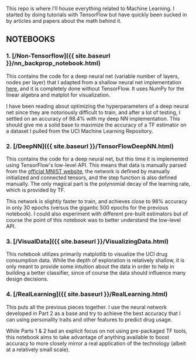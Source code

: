 This repo is where I'll house everything related to Machine Learning.  I started by
doing tutorials with TensorFlow but have quickly been sucked in by articles and
papers about the math behind it.

## NOTEBOOKS

### 1. [/Non-Tensorflow]({{ site.baseurl }}/nn_backprop_notebook.html)
This contains the code for a deep neural net (variable number of layers, nodes per layer)
that I adapted from a shallow neural net implementation [here](https://medium.com/@curiousily/tensorflow-for-hackers-part-iv-neural-network-from-scratch-1a4f504dfa8), and it is completely
done without TensorFlow.  It uses NumPy for the linear algebra and matplot for
visualization.

I have been reading about optimizing the hyperparameters of a deep neural net since
they are notoriously difficult to train, and after a lot of testing, I settled on
an accuracy of 98.4% with my deep NN implementation.  This should give me a solid
base to maximize the accuracy of a TF estimator on a dataset I pulled from the UCI
Machine Learning Repository.

### 2. [/DeepNN]({{ site.baseurl }}/TensorFlowDeepNN.html)
This contains the code for a deep neural net, but this time it is implemented using
TensorFlow's low-level API.  This means that data is manually parsed from the
[official MNIST website](http://yann.lecun.com/exdb/mnist/), the network is
defined by manually initialized and connected tensors, and the step function
is also defined manually.  The only magical part is the polynomial decay of the
learning rate, which is provided by TF.

This network is slightly faster to train, and achieves close to 98% accuracy in only
30 epochs (versus the gigantic 500 epochs for the previous notebook).  I could also
experiment with different pre-built estimators but of course the point of this
notebook was to better understand the low-level API.

### 3. [/VisualData]({{ site.baseurl }}/VisualizingData.html)
This notebook utilizes primarily matplotlib to visualize the UCI
drug consumption data.  While the depth of exploration is relatively shallow,
it is only meant to provide some intuition about the data in order to help
in building a better classifier, since of course the data should influence many
design decisions.

### 4. [/RealLearning]({{ site.baseurl }}/RealLearning.html)
This puts all the previous pieces together.  I use
the neural network developed in Part 2 as a base and try to achieve the best
accuracy that I can using personality traits and other features to predict
drug usage.

While Parts 1 & 2 had an explicit focus on not using pre-packaged TF tools, this
notebook aims to take advantage of anything available to boost accuracy to more
closely mirror a real application of the technology (albeit at a relatively small scale).